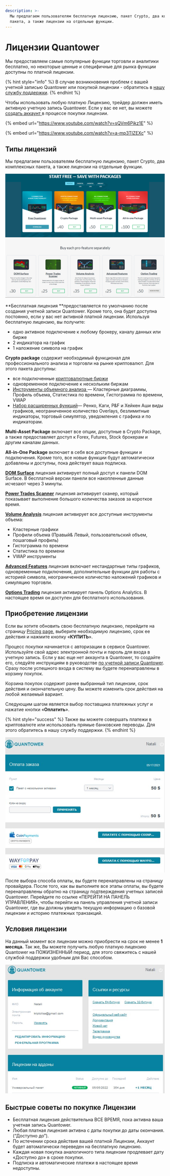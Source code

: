 ```yaml
---
description: >-
  Мы предлагаем пользователям бесплатную лицензию, пакет Crypto, два комплексных
  пакета, а также лицензии на отдельные функции.
---
```


# Лицензии Quantower

Мы предоставляем самые популярные функции торговли и аналитики бесплатно, но некоторые ценные и специфичные для рынка функции доступны по платной лицензии.

{% hint style="info" %}
В случае возникновения проблем с вашей учетной записью Quantower или покупкой лицензии - обратитесь в [нашу службу поддержки](https://www.quantower.com/contact-us).
{% endhint %}

Чтобы использовать любую платную Лицензию, трейдер должен иметь активную учетную запись Quantower. Если у вас ее нет, вы можете [создать аккаунт ](https://accounts.quantower.com)в процессе покупки лицензии.

{% embed url="https://www.youtube.com/watch?v=sQVm6Pikz1E" %}

{% embed url="https://www.youtube.com/watch?v=a-mp3TIZEXc" %}

## Типы лицензий

Мы предлагаем пользователям бесплатную лицензию, пакет Crypto, два комплексных пакета, а также лицензии на отдельные функции.

![](../.gitbook/assets/pricing-page.png)

**Бесплатная лицензия **предоставляется по умолчанию после создания учетной записи Quantower. Кроме того, она будет доступна постоянно, если у вас нет активной платной лицензии. Используя бесплатную лицензию, вы получите:

* одно активное подключение к любому брокеру, каналу данных или бирже
* 2 индикатора на график
* 1 наложение символа на график

**Crypto package** содержит необходимый функционал для профессионального анализа и торговли на рынке криптовалют. Для этого пакета доступны:

* все подключенные [криптовалютные биржи](https://www.quantower.com/connections)
* одновременное подключение к нескольким биржам
* [Инструменты объемного анализа ](https://www.quantower.com/volumeanalysistools)— Кластерные диаграммы, Профиль объема, Статистика по времени, Гистограмма по времени, VWAP
* [Набор расширенных функций](https://www.quantower.com/advancedfeatures)—  Ренко, Каги, P\&F и Хейкен Аши виды графиков, неограниченное количество Overlays, безлимитные индикаторы, торговый симулятор, уведомления с графика и по индикаторам.

**Multi-Asset Package** включает все опции, доступные в Crypto Package, а также предоставляет доступ к Forex, Futures, Stock брокерам и другим каналам данных.

**All-in-One Package** включает в себя все доступные функции и подключения. Кроме того, все новые функции будут автоматически добавлены и доступны, пока действует ваша подписка.

[**DOM Surface**](https://www.quantower.com/blog/dom-surface-panel-for-deep-order-flow-analysis) лицензия активирует полный доступ к панели DOM Surface. В бесплатной версии панели все накопленные данные исчезают через 3 минуты.

[**Power Trades Scanner**](https://help.quantower.com/analytics-panels/chart/power-trades) лицензия активирует сканер, который показывает выполнение большого количества заказов за короткое время.

[**Volume Analysis**](https://www.quantower.com/volumeanalysistools) лицензия активирует все доступные инструменты объема:

* Кластерные графики
* Профили объема (Правый& Левый, пользовательский объем, пошаговый профиль)
* Гистограмма по времени
* Статистика по времени
* VWAP инструменты

[**Advanced Features**](https://www.quantower.com/advancedfeatures) лицензия включает нестандартные типы графиков, одновременные подключения, дополнительные функции для работы с историей символа, неограниченное количество наложений графиков и симуляцию торговли.

[**Options Trading**](https://www.quantower.com/options-trading-features) лицензия активирует панель Options Analytics. В настоящее время он доступен для бесплатного использования.

## Приобретение лицензии

Если вы хотите обновить свою бесплатную лицензию, перейдите на страницу [Pricing page](https://www.quantower.com/pricing), выберите необходимую лицензию, срок ее действия и нажмите кнопку «**КУПИТЬ**».

Процесс покупки начинается с авторизации в сервисе Quantower. Используйте свой адрес электронной почты и пароль для входа в учетную запись. Если у вас еще нет аккаунта в Quantower, то создайте его, следуйте инструкциям в руководстве [по учетной записи Quantower](quantower-account.md#registraciya-uchetnoi-zapisi). Сразу после успешного входа в систему вы будете перенаправлены в корзину покупок.

Корзина покупок содержит ранее выбранный тип лицензии, срок действия и окончательную цену. Вы можете изменить срок действия на любой желаемый вариант.

Следующим шагом является выбор поставщика платежных услуг и нажатие кнопки «**Оплатить**».

{% hint style="success" %}
Также вы можете совершать платежи в криптовалюте или использовать прямые банковские переводы. Для этого обратитесь в нашу службу поддержки.
{% endhint %}

![Оплата заказа лицензии Quantower](../.gitbook/assets/kvantouer-stranica-oplaty.jpg)

После выбора способа оплаты, вы будете перенаправлены на страницу провайдера. После того, как вы выполните все этапы оплаты, вы будете перенаправлены обратно на страницу подтверждения учетных записей Quantower. Перейдите по ссылке «ПЕРЕЙТИ НА ПАНЕЛЬ УПРАВЛЕНИЯ», чтобы перейти на панель управления учетной записи Quantower, где вы должны увидеть текущую информацию о базовой лицензии и историю платежных транзакций.

## Условия лицензии

На данный момент все лицензии можно приобрести на срок не менее **1 месяца.** Так же, Вы можете получить любую платную лицензию Quantower на ПОЖИЗНЕННЫЙ период, для этого свяжитесь с нашей службой поддержки удобным для Вас способом.

![Статус ваших лицензий в Личном кабинете](../.gitbook/assets/kvantauer-kabinet.jpg)

## Быстрые советы по покупке Лицензии

* Бесплатная лицензия действительна ВСЕ ВРЕМЯ, пока активна ваша учетная запись Quantower.
* Любая платная лицензия активна с даты покупки до даты окончания. (“Доступно до”).
* По истечении срока действия вашей платной Лицензии, Аккаунт будет автоматически переведен на бесплатную лицензию.
* Каждая новая покупка аналогичного типа лицензии продлевает дату «Доступно до» в сроке покупки.
* Подписка и автоматические платежи в настоящее время недоступны.

